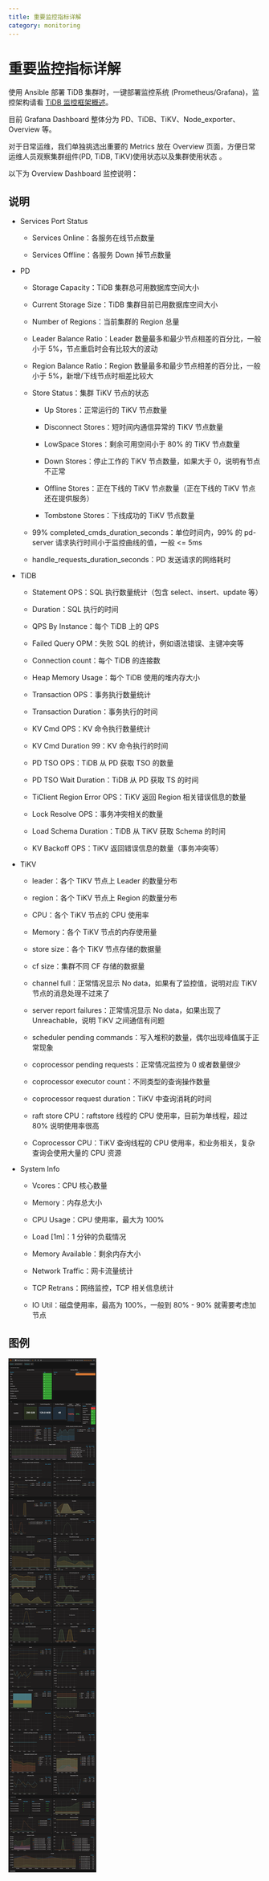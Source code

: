 ```yaml
---
title: 重要监控指标详解
category: monitoring
---
```


# 重要监控指标详解

使用 Ansible 部署 TiDB 集群时，一键部署监控系统 (Prometheus/Grafana)，监控架构请看 [TiDB 监控框架概述](monitor-overview.md)。

目前 Grafana Dashboard 整体分为 PD、TiDB、TiKV、Node\_exporter、Overview 等。

对于日常运维，我们单独挑选出重要的 Metrics 放在 Overview 页面，方便日常运维人员观察集群组件(PD, TiDB, TiKV)使用状态以及集群使用状态 。

以下为 Overview Dashboard 监控说明：

## 说明

+ Services Port Status

	- Services Online：各服务在线节点数量

	- Services Offline：各服务 Down 掉节点数量

+ PD

	- Storage Capacity：TiDB 集群总可用数据库空间大小

	- Current Storage Size：TiDB 集群目前已用数据库空间大小

	- Number of Regions：当前集群的 Region 总量
	
	- Leader Balance Ratio：Leader 数量最多和最少节点相差的百分比，一般小于 5%，节点重启时会有比较大的波动

   - Region Balance Ratio：Region 数量最多和最少节点相差的百分比，一般小于 5%，新增/下线节点时相差比较大

   + Store Status：集群 TiKV 节点的状态

		- Up Stores：正常运行的 TiKV 节点数量

		- Disconnect Stores：短时间内通信异常的 TiKV 节点数量

		- LowSpace Stores：剩余可用空间小于 80% 的 TiKV 节点数量

		- Down Stores：停止工作的 TiKV 节点数量，如果大于 0，说明有节点不正常

		- Offline Stores：正在下线的 TiKV 节点数量（正在下线的 TiKV 节点还在提供服务）

		- Tombstone Stores：下线成功的 TiKV 节点数量

	- 99% completed\_cmds\_duration\_seconds：单位时间内，99% 的 pd-server 请求执行时间小于监控曲线的值，一般 <= 5ms

	- handle\_requests\_duration\_seconds：PD 发送请求的网络耗时

+ TiDB

	- Statement OPS：SQL 执行数量统计（包含 select、insert、update 等）

	- Duration：SQL 执行的时间

	- QPS By Instance：每个 TiDB 上的 QPS

	- Failed Query OPM：失败 SQL 的统计，例如语法错误、主键冲突等

	- Connection count：每个 TiDB 的连接数

	- Heap Memory Usage：每个 TiDB 使用的堆内存大小

	- Transaction OPS：事务执行数量统计

	- Transaction Duration：事务执行的时间

	- KV Cmd OPS：KV 命令执行数量统计

	- KV Cmd Duration 99：KV 命令执行的时间

	- PD TSO OPS：TiDB 从 PD 获取 TSO 的数量

	- PD TSO Wait Duration：TiDB 从 PD 获取 TS 的时间

	- TiClient Region Error OPS：TiKV 返回 Region 相关错误信息的数量

	- Lock Resolve OPS：事务冲突相关的数量

	- Load Schema Duration：TiDB 从 TiKV 获取 Schema 的时间

	- KV Backoff OPS：TiKV 返回错误信息的数量（事务冲突等）

+ TiKV

	- leader：各个 TiKV 节点上 Leader 的数量分布

	- region：各个 TiKV 节点上 Region 的数量分布

	- CPU：各个 TiKV 节点的 CPU 使用率

	- Memory：各个 TiKV 节点的内存使用量

	- store size：各个 TiKV 节点存储的数据量

	- cf size：集群不同 CF 存储的数据量

	- channel full：正常情况显示 No data，如果有了监控值，说明对应 TiKV 节点的消息处理不过来了

	- server report failures：正常情况显示 No data，如果出现了 Unreachable，说明 TiKV 之间通信有问题

	- scheduler pending commands：写入堆积的数量，偶尔出现峰值属于正常现象

	- coprocessor pending requests：正常情况监控为 0 或者数量很少

	- coprocessor executor count：不同类型的查询操作数量

	- coprocessor request duration：TiKV 中查询消耗的时间

	- raft store CPU：raftstore 线程的 CPU 使用率，目前为单线程，超过 80% 说明使用率很高

	- Coprocessor CPU：TiKV 查询线程的 CPU 使用率，和业务相关，复杂查询会使用大量的 CPU 资源

+ System Info

	- Vcores：CPU 核心数量

	- Memory：内存总大小

	- CPU Usage：CPU 使用率，最大为 100%

	- Load [1m]：1 分钟的负载情况

	- Memory Available：剩余内存大小

	- Network Traffic：网卡流量统计

	- TCP Retrans：网络监控，TCP 相关信息统计

	- IO Util：磁盘使用率，最高为 100%，一般到 80% - 90% 就需要考虑加节点

## 图例

![overview](../media/overview.png)
